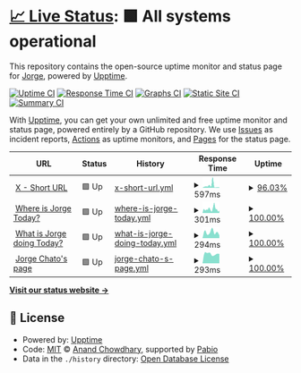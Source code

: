 # [📈 Live Status](https://status.jrg.tools): <!--live status--> **🟩 All systems operational**

This repository contains the open-source uptime monitor and status page for [Jorge](https://whatisjorgedoing.today/), powered by [Upptime](https://github.com/upptime/upptime).

[![Uptime CI](https://github.com/jorgechato/status.jrg.tools/workflows/Uptime%20CI/badge.svg)](https://github.com/jorgechato/status.jrg.tools/actions?query=workflow%3A%22Uptime+CI%22)
[![Response Time CI](https://github.com/jorgechato/status.jrg.tools/workflows/Response%20Time%20CI/badge.svg)](https://github.com/jorgechato/status.jrg.tools/actions?query=workflow%3A%22Response+Time+CI%22)
[![Graphs CI](https://github.com/jorgechato/status.jrg.tools/workflows/Graphs%20CI/badge.svg)](https://github.com/jorgechato/status.jrg.tools/actions?query=workflow%3A%22Graphs+CI%22)
[![Static Site CI](https://github.com/jorgechato/status.jrg.tools/workflows/Static%20Site%20CI/badge.svg)](https://github.com/jorgechato/status.jrg.tools/actions?query=workflow%3A%22Static+Site+CI%22)
[![Summary CI](https://github.com/jorgechato/status.jrg.tools/workflows/Summary%20CI/badge.svg)](https://github.com/jorgechato/status.jrg.tools/actions?query=workflow%3A%22Summary+CI%22)

With [Upptime](https://upptime.js.org), you can get your own unlimited and free uptime monitor and status page, powered entirely by a GitHub repository. We use [Issues](https://github.com/jorgechato/status.jrg.tools/issues) as incident reports, [Actions](https://github.com/jorgechato/status.jrg.tools/actions) as uptime monitors, and [Pages](https://status.jrg.tools) for the status page.

<!--start: status pages-->
<!-- This summary is generated by Upptime (https://github.com/upptime/upptime) -->
<!-- Do not edit this manually, your changes will be overwritten -->
<!-- prettier-ignore -->
| URL | Status | History | Response Time | Uptime |
| --- | ------ | ------- | ------------- | ------ |
| <img alt="" src="https://icons.duckduckgo.com/ip3/x.jrg.tools.ico" height="13"> [X - Short URL](https://x.jrg.tools/health) | 🟩 Up | [x-short-url.yml](https://github.com/jorgechato/status.jrg.tools/commits/HEAD/history/x-short-url.yml) | <details><summary><img alt="Response time graph" src="./graphs/x-short-url/response-time-week.png" height="20"> 597ms</summary><br><a href="https://status.jrg.tools/history/x-short-url"><img alt="Response time 597" src="https://img.shields.io/endpoint?url=https%3A%2F%2Fraw.githubusercontent.com%2Fjorgechato%2Fstatus.jrg.tools%2FHEAD%2Fapi%2Fx-short-url%2Fresponse-time.json"></a><br><a href="https://status.jrg.tools/history/x-short-url"><img alt="24-hour response time 126" src="https://img.shields.io/endpoint?url=https%3A%2F%2Fraw.githubusercontent.com%2Fjorgechato%2Fstatus.jrg.tools%2FHEAD%2Fapi%2Fx-short-url%2Fresponse-time-day.json"></a><br><a href="https://status.jrg.tools/history/x-short-url"><img alt="7-day response time 597" src="https://img.shields.io/endpoint?url=https%3A%2F%2Fraw.githubusercontent.com%2Fjorgechato%2Fstatus.jrg.tools%2FHEAD%2Fapi%2Fx-short-url%2Fresponse-time-week.json"></a><br><a href="https://status.jrg.tools/history/x-short-url"><img alt="30-day response time 597" src="https://img.shields.io/endpoint?url=https%3A%2F%2Fraw.githubusercontent.com%2Fjorgechato%2Fstatus.jrg.tools%2FHEAD%2Fapi%2Fx-short-url%2Fresponse-time-month.json"></a><br><a href="https://status.jrg.tools/history/x-short-url"><img alt="1-year response time 597" src="https://img.shields.io/endpoint?url=https%3A%2F%2Fraw.githubusercontent.com%2Fjorgechato%2Fstatus.jrg.tools%2FHEAD%2Fapi%2Fx-short-url%2Fresponse-time-year.json"></a></details> | <details><summary><a href="https://status.jrg.tools/history/x-short-url">96.03%</a></summary><a href="https://status.jrg.tools/history/x-short-url"><img alt="All-time uptime 96.03%" src="https://img.shields.io/endpoint?url=https%3A%2F%2Fraw.githubusercontent.com%2Fjorgechato%2Fstatus.jrg.tools%2FHEAD%2Fapi%2Fx-short-url%2Fuptime.json"></a><br><a href="https://status.jrg.tools/history/x-short-url"><img alt="24-hour uptime 100.00%" src="https://img.shields.io/endpoint?url=https%3A%2F%2Fraw.githubusercontent.com%2Fjorgechato%2Fstatus.jrg.tools%2FHEAD%2Fapi%2Fx-short-url%2Fuptime-day.json"></a><br><a href="https://status.jrg.tools/history/x-short-url"><img alt="7-day uptime 96.03%" src="https://img.shields.io/endpoint?url=https%3A%2F%2Fraw.githubusercontent.com%2Fjorgechato%2Fstatus.jrg.tools%2FHEAD%2Fapi%2Fx-short-url%2Fuptime-week.json"></a><br><a href="https://status.jrg.tools/history/x-short-url"><img alt="30-day uptime 96.03%" src="https://img.shields.io/endpoint?url=https%3A%2F%2Fraw.githubusercontent.com%2Fjorgechato%2Fstatus.jrg.tools%2FHEAD%2Fapi%2Fx-short-url%2Fuptime-month.json"></a><br><a href="https://status.jrg.tools/history/x-short-url"><img alt="1-year uptime 96.03%" src="https://img.shields.io/endpoint?url=https%3A%2F%2Fraw.githubusercontent.com%2Fjorgechato%2Fstatus.jrg.tools%2FHEAD%2Fapi%2Fx-short-url%2Fuptime-year.json"></a></details>
| <img alt="" src="https://icons.duckduckgo.com/ip3/whereisjorge.today.ico" height="13"> [Where is Jorge Today?](https://whereisjorge.today/) | 🟩 Up | [where-is-jorge-today.yml](https://github.com/jorgechato/status.jrg.tools/commits/HEAD/history/where-is-jorge-today.yml) | <details><summary><img alt="Response time graph" src="./graphs/where-is-jorge-today/response-time-week.png" height="20"> 301ms</summary><br><a href="https://status.jrg.tools/history/where-is-jorge-today"><img alt="Response time 301" src="https://img.shields.io/endpoint?url=https%3A%2F%2Fraw.githubusercontent.com%2Fjorgechato%2Fstatus.jrg.tools%2FHEAD%2Fapi%2Fwhere-is-jorge-today%2Fresponse-time.json"></a><br><a href="https://status.jrg.tools/history/where-is-jorge-today"><img alt="24-hour response time 188" src="https://img.shields.io/endpoint?url=https%3A%2F%2Fraw.githubusercontent.com%2Fjorgechato%2Fstatus.jrg.tools%2FHEAD%2Fapi%2Fwhere-is-jorge-today%2Fresponse-time-day.json"></a><br><a href="https://status.jrg.tools/history/where-is-jorge-today"><img alt="7-day response time 301" src="https://img.shields.io/endpoint?url=https%3A%2F%2Fraw.githubusercontent.com%2Fjorgechato%2Fstatus.jrg.tools%2FHEAD%2Fapi%2Fwhere-is-jorge-today%2Fresponse-time-week.json"></a><br><a href="https://status.jrg.tools/history/where-is-jorge-today"><img alt="30-day response time 301" src="https://img.shields.io/endpoint?url=https%3A%2F%2Fraw.githubusercontent.com%2Fjorgechato%2Fstatus.jrg.tools%2FHEAD%2Fapi%2Fwhere-is-jorge-today%2Fresponse-time-month.json"></a><br><a href="https://status.jrg.tools/history/where-is-jorge-today"><img alt="1-year response time 301" src="https://img.shields.io/endpoint?url=https%3A%2F%2Fraw.githubusercontent.com%2Fjorgechato%2Fstatus.jrg.tools%2FHEAD%2Fapi%2Fwhere-is-jorge-today%2Fresponse-time-year.json"></a></details> | <details><summary><a href="https://status.jrg.tools/history/where-is-jorge-today">100.00%</a></summary><a href="https://status.jrg.tools/history/where-is-jorge-today"><img alt="All-time uptime 100.00%" src="https://img.shields.io/endpoint?url=https%3A%2F%2Fraw.githubusercontent.com%2Fjorgechato%2Fstatus.jrg.tools%2FHEAD%2Fapi%2Fwhere-is-jorge-today%2Fuptime.json"></a><br><a href="https://status.jrg.tools/history/where-is-jorge-today"><img alt="24-hour uptime 100.00%" src="https://img.shields.io/endpoint?url=https%3A%2F%2Fraw.githubusercontent.com%2Fjorgechato%2Fstatus.jrg.tools%2FHEAD%2Fapi%2Fwhere-is-jorge-today%2Fuptime-day.json"></a><br><a href="https://status.jrg.tools/history/where-is-jorge-today"><img alt="7-day uptime 100.00%" src="https://img.shields.io/endpoint?url=https%3A%2F%2Fraw.githubusercontent.com%2Fjorgechato%2Fstatus.jrg.tools%2FHEAD%2Fapi%2Fwhere-is-jorge-today%2Fuptime-week.json"></a><br><a href="https://status.jrg.tools/history/where-is-jorge-today"><img alt="30-day uptime 100.00%" src="https://img.shields.io/endpoint?url=https%3A%2F%2Fraw.githubusercontent.com%2Fjorgechato%2Fstatus.jrg.tools%2FHEAD%2Fapi%2Fwhere-is-jorge-today%2Fuptime-month.json"></a><br><a href="https://status.jrg.tools/history/where-is-jorge-today"><img alt="1-year uptime 100.00%" src="https://img.shields.io/endpoint?url=https%3A%2F%2Fraw.githubusercontent.com%2Fjorgechato%2Fstatus.jrg.tools%2FHEAD%2Fapi%2Fwhere-is-jorge-today%2Fuptime-year.json"></a></details>
| <img alt="" src="https://icons.duckduckgo.com/ip3/whatisjorgedoing.today.ico" height="13"> [What is Jorge doing Today?](https://whatisjorgedoing.today/) | 🟩 Up | [what-is-jorge-doing-today.yml](https://github.com/jorgechato/status.jrg.tools/commits/HEAD/history/what-is-jorge-doing-today.yml) | <details><summary><img alt="Response time graph" src="./graphs/what-is-jorge-doing-today/response-time-week.png" height="20"> 294ms</summary><br><a href="https://status.jrg.tools/history/what-is-jorge-doing-today"><img alt="Response time 294" src="https://img.shields.io/endpoint?url=https%3A%2F%2Fraw.githubusercontent.com%2Fjorgechato%2Fstatus.jrg.tools%2FHEAD%2Fapi%2Fwhat-is-jorge-doing-today%2Fresponse-time.json"></a><br><a href="https://status.jrg.tools/history/what-is-jorge-doing-today"><img alt="24-hour response time 145" src="https://img.shields.io/endpoint?url=https%3A%2F%2Fraw.githubusercontent.com%2Fjorgechato%2Fstatus.jrg.tools%2FHEAD%2Fapi%2Fwhat-is-jorge-doing-today%2Fresponse-time-day.json"></a><br><a href="https://status.jrg.tools/history/what-is-jorge-doing-today"><img alt="7-day response time 294" src="https://img.shields.io/endpoint?url=https%3A%2F%2Fraw.githubusercontent.com%2Fjorgechato%2Fstatus.jrg.tools%2FHEAD%2Fapi%2Fwhat-is-jorge-doing-today%2Fresponse-time-week.json"></a><br><a href="https://status.jrg.tools/history/what-is-jorge-doing-today"><img alt="30-day response time 294" src="https://img.shields.io/endpoint?url=https%3A%2F%2Fraw.githubusercontent.com%2Fjorgechato%2Fstatus.jrg.tools%2FHEAD%2Fapi%2Fwhat-is-jorge-doing-today%2Fresponse-time-month.json"></a><br><a href="https://status.jrg.tools/history/what-is-jorge-doing-today"><img alt="1-year response time 294" src="https://img.shields.io/endpoint?url=https%3A%2F%2Fraw.githubusercontent.com%2Fjorgechato%2Fstatus.jrg.tools%2FHEAD%2Fapi%2Fwhat-is-jorge-doing-today%2Fresponse-time-year.json"></a></details> | <details><summary><a href="https://status.jrg.tools/history/what-is-jorge-doing-today">100.00%</a></summary><a href="https://status.jrg.tools/history/what-is-jorge-doing-today"><img alt="All-time uptime 100.00%" src="https://img.shields.io/endpoint?url=https%3A%2F%2Fraw.githubusercontent.com%2Fjorgechato%2Fstatus.jrg.tools%2FHEAD%2Fapi%2Fwhat-is-jorge-doing-today%2Fuptime.json"></a><br><a href="https://status.jrg.tools/history/what-is-jorge-doing-today"><img alt="24-hour uptime 100.00%" src="https://img.shields.io/endpoint?url=https%3A%2F%2Fraw.githubusercontent.com%2Fjorgechato%2Fstatus.jrg.tools%2FHEAD%2Fapi%2Fwhat-is-jorge-doing-today%2Fuptime-day.json"></a><br><a href="https://status.jrg.tools/history/what-is-jorge-doing-today"><img alt="7-day uptime 100.00%" src="https://img.shields.io/endpoint?url=https%3A%2F%2Fraw.githubusercontent.com%2Fjorgechato%2Fstatus.jrg.tools%2FHEAD%2Fapi%2Fwhat-is-jorge-doing-today%2Fuptime-week.json"></a><br><a href="https://status.jrg.tools/history/what-is-jorge-doing-today"><img alt="30-day uptime 100.00%" src="https://img.shields.io/endpoint?url=https%3A%2F%2Fraw.githubusercontent.com%2Fjorgechato%2Fstatus.jrg.tools%2FHEAD%2Fapi%2Fwhat-is-jorge-doing-today%2Fuptime-month.json"></a><br><a href="https://status.jrg.tools/history/what-is-jorge-doing-today"><img alt="1-year uptime 100.00%" src="https://img.shields.io/endpoint?url=https%3A%2F%2Fraw.githubusercontent.com%2Fjorgechato%2Fstatus.jrg.tools%2FHEAD%2Fapi%2Fwhat-is-jorge-doing-today%2Fuptime-year.json"></a></details>
| <img alt="" src="https://icons.duckduckgo.com/ip3/jorgechato.com.ico" height="13"> [Jorge Chato's page](https://jorgechato.com/) | 🟩 Up | [jorge-chato-s-page.yml](https://github.com/jorgechato/status.jrg.tools/commits/HEAD/history/jorge-chato-s-page.yml) | <details><summary><img alt="Response time graph" src="./graphs/jorge-chato-s-page/response-time-week.png" height="20"> 293ms</summary><br><a href="https://status.jrg.tools/history/jorge-chato-s-page"><img alt="Response time 293" src="https://img.shields.io/endpoint?url=https%3A%2F%2Fraw.githubusercontent.com%2Fjorgechato%2Fstatus.jrg.tools%2FHEAD%2Fapi%2Fjorge-chato-s-page%2Fresponse-time.json"></a><br><a href="https://status.jrg.tools/history/jorge-chato-s-page"><img alt="24-hour response time 292" src="https://img.shields.io/endpoint?url=https%3A%2F%2Fraw.githubusercontent.com%2Fjorgechato%2Fstatus.jrg.tools%2FHEAD%2Fapi%2Fjorge-chato-s-page%2Fresponse-time-day.json"></a><br><a href="https://status.jrg.tools/history/jorge-chato-s-page"><img alt="7-day response time 293" src="https://img.shields.io/endpoint?url=https%3A%2F%2Fraw.githubusercontent.com%2Fjorgechato%2Fstatus.jrg.tools%2FHEAD%2Fapi%2Fjorge-chato-s-page%2Fresponse-time-week.json"></a><br><a href="https://status.jrg.tools/history/jorge-chato-s-page"><img alt="30-day response time 293" src="https://img.shields.io/endpoint?url=https%3A%2F%2Fraw.githubusercontent.com%2Fjorgechato%2Fstatus.jrg.tools%2FHEAD%2Fapi%2Fjorge-chato-s-page%2Fresponse-time-month.json"></a><br><a href="https://status.jrg.tools/history/jorge-chato-s-page"><img alt="1-year response time 293" src="https://img.shields.io/endpoint?url=https%3A%2F%2Fraw.githubusercontent.com%2Fjorgechato%2Fstatus.jrg.tools%2FHEAD%2Fapi%2Fjorge-chato-s-page%2Fresponse-time-year.json"></a></details> | <details><summary><a href="https://status.jrg.tools/history/jorge-chato-s-page">100.00%</a></summary><a href="https://status.jrg.tools/history/jorge-chato-s-page"><img alt="All-time uptime 100.00%" src="https://img.shields.io/endpoint?url=https%3A%2F%2Fraw.githubusercontent.com%2Fjorgechato%2Fstatus.jrg.tools%2FHEAD%2Fapi%2Fjorge-chato-s-page%2Fuptime.json"></a><br><a href="https://status.jrg.tools/history/jorge-chato-s-page"><img alt="24-hour uptime 100.00%" src="https://img.shields.io/endpoint?url=https%3A%2F%2Fraw.githubusercontent.com%2Fjorgechato%2Fstatus.jrg.tools%2FHEAD%2Fapi%2Fjorge-chato-s-page%2Fuptime-day.json"></a><br><a href="https://status.jrg.tools/history/jorge-chato-s-page"><img alt="7-day uptime 100.00%" src="https://img.shields.io/endpoint?url=https%3A%2F%2Fraw.githubusercontent.com%2Fjorgechato%2Fstatus.jrg.tools%2FHEAD%2Fapi%2Fjorge-chato-s-page%2Fuptime-week.json"></a><br><a href="https://status.jrg.tools/history/jorge-chato-s-page"><img alt="30-day uptime 100.00%" src="https://img.shields.io/endpoint?url=https%3A%2F%2Fraw.githubusercontent.com%2Fjorgechato%2Fstatus.jrg.tools%2FHEAD%2Fapi%2Fjorge-chato-s-page%2Fuptime-month.json"></a><br><a href="https://status.jrg.tools/history/jorge-chato-s-page"><img alt="1-year uptime 100.00%" src="https://img.shields.io/endpoint?url=https%3A%2F%2Fraw.githubusercontent.com%2Fjorgechato%2Fstatus.jrg.tools%2FHEAD%2Fapi%2Fjorge-chato-s-page%2Fuptime-year.json"></a></details>

<!--end: status pages-->

[**Visit our status website →**](https://status.jrg.tools)

## 📄 License

- Powered by: [Upptime](https://github.com/upptime/upptime)
- Code: [MIT](./LICENSE) © [Anand Chowdhary](https://anandchowdhary.com), supported by [Pabio](https://pabio.com)
- Data in the `./history` directory: [Open Database License](https://opendatacommons.org/licenses/odbl/1-0/)
